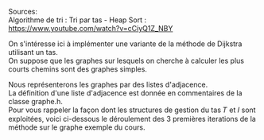 Sources:  
Algorithme de tri : Tri par tas - Heap Sort : https://www.youtube.com/watch?v=cCiyQ1Z_NBY  
  
  
  
On s'intéresse ici à implémenter une variante de la méthode de Dijkstra utilisant un tas.    
On suppose que les graphes sur lesquels on cherche à calculer les plus courts chemins sont des graphes simples.  

Nous représenterons les graphes par des listes d'adjacence.  
La définition d'une liste d'adjacence est donnée en commentaires de la classe graphe.h.  
Pour vous rappeler la façon dont les structures de gestion du tas 𝑇 et 𝐼 sont exploitées, voici ci-dessous le déroulement des 3 premières iterations de la méthode sur le graphe exemple du cours.  

